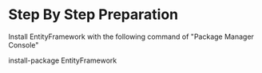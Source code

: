 # Step By Step Preparation

Install EntityFramework with the following command of "Package Manager Console"

install-package EntityFramework

<?xml version="1.0" encoding="utf-8"?>
<packages>
  <package id="EntityFramework" version="6.3.0" targetFramework="net461" />
</packages>
